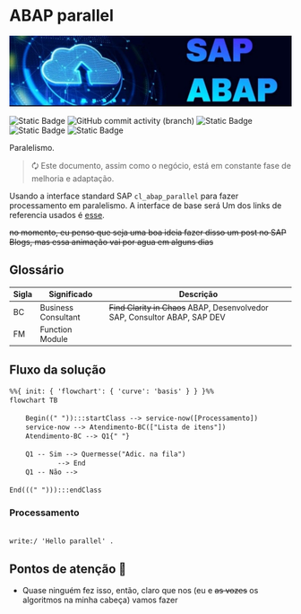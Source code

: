 # ABAP parallel
 
![N|Solid](img/sap-abap.jpeg)

![Static Badge](https://img.shields.io/badge/development-abap-blue)
![GitHub commit activity (branch)](https://img.shields.io/github/commit-activity/t/edmilson-nascimento/abap_parallel)
![Static Badge](https://img.shields.io/badge/gabriel_alencar-abap-orange)
![Static Badge](https://img.shields.io/badge/poo-abap-teal)
![Static Badge](https://img.shields.io/badge/murilo_borges-abap-lime)


 Paralelismo.

> 🗘 Este documento, assim como o negócio, está em constante fase de melhoria e adaptação.

 Usando a interface standard SAP `cl_abap_parallel` para fazer processamento em paralelismo. A interface de base será 
 Um dos links de referencia usados é [esse](https://sascha-dev.de/sap-entwicklung/parallelverarbeitung-unter-abap-mit-der-klasse-cl_abap_parallel/).

~~no momento, eu penso que seja uma boa ideia fazer disso um post no SAP Blogs, mas essa animação vai por agua em alguns dias~~


## Glossário

| Sigla | Significado | Descrição |
|-----|-----------|------------|
| BC |Business Consultant | ~~Find Clarity in Chaos~~ ABAP, Desenvolvedor SAP, Consultor ABAP, SAP DEV|
 FM | Function Module ||

## Fluxo da solução

```mermaid
%%{ init: { 'flowchart': { 'curve': 'basis' } } }%%
flowchart TB

    Begin((" ")):::startClass --> service-now([Processamento])
    service-now --> Atendimento-BC(["Lista de itens"])
    Atendimento-BC --> Q1{" "}

    Q1 -- Sim --> Quermesse("Adic. na fila") 
            --> End
    Q1 -- Não -->

End(((" "))):::endClass
```

### Processamento
```abap

write:/ 'Hello parallel' .

```

## Pontos de atenção 📝

- Quase ninguém fez isso, então, claro que nos (eu e ~~as vozes~~ os algoritmos na minha cabeça) vamos fazer